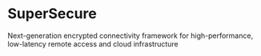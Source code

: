 # SuperSecure
Next-generation encrypted connectivity framework for high-performance, low-latency remote access and cloud infrastructure

